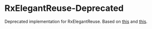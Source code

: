 # RxElegantReuse-Deprecated
Deprecated implementation for RxElegantReuse.
Based on [this](https://github.com/TStrawberry/DevNotes/blob/master/00-A-solution-to-the-UITableViewCell-repetition-subscription.md) and [this](https://casatwy.com/responder_chain_communication.html).
